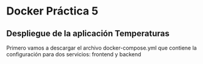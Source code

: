 # Docker Práctica 5
## Despliegue de la aplicación Temperaturas
Primero vamos a descargar el archivo docker-compose.yml que contiene la configuración para dos servicios: frontend y backend
<br>

